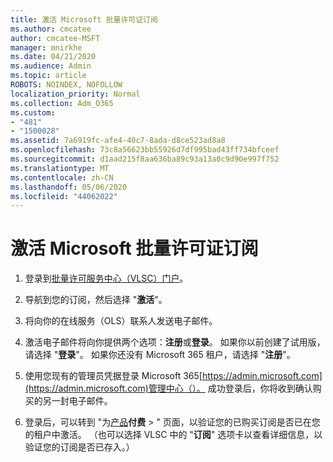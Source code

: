 ```yaml
---
title: 激活 Microsoft 批量许可证订阅
ms.author: cmcatee
author: cmcatee-MSFT
manager: mnirkhe
ms.date: 04/21/2020
ms.audience: Admin
ms.topic: article
ROBOTS: NOINDEX, NOFOLLOW
localization_priority: Normal
ms.collection: Adm_O365
ms.custom:
- "481"
- "1500028"
ms.assetid: 7a6919fc-afe4-40c7-8ada-d8ce523ad8a8
ms.openlocfilehash: 73c8a56623bb55926d7df995bad43ff734bfceef
ms.sourcegitcommit: d1aad215f8aa636ba89c93a13a0c9d90e997f752
ms.translationtype: MT
ms.contentlocale: zh-CN
ms.lasthandoff: 05/06/2020
ms.locfileid: "44062022"
---
```

# <a name="activating-a-microsoft-volume-license-subscription"></a>激活 Microsoft 批量许可证订阅

1. 登录到[批量许可服务中心（VLSC）门户](https://go.microsoft.com/fwlink/p/?LinkId=329762)。

2. 导航到您的订阅，然后选择 "**激活**"。

3. 将向你的在线服务（OLS）联系人发送电子邮件。

4. 激活电子邮件将向你提供两个选项：**注册**或**登录**。 如果你以前创建了试用版，请选择 "**登录**"。 如果你还没有 Microsoft 365 租户，请选择 "**注册**"。

5. 使用您现有的管理员凭据登录 Microsoft 365[https://admin.microsoft.com](https://admin.microsoft.com)管理中心（）。 成功登录后，你将收到确认购买的另一封电子邮件。

6. 登录后，可以转到 "为[产品](https://go.microsoft.com/fwlink/p/?linkid=842054)**付费** \> " 页面，以验证您的已购买订阅是否已在您的租户中激活。 （也可以选择 VLSC 中的 "**订阅**" 选项卡以查看详细信息，以验证您的订阅是否已存入。）
